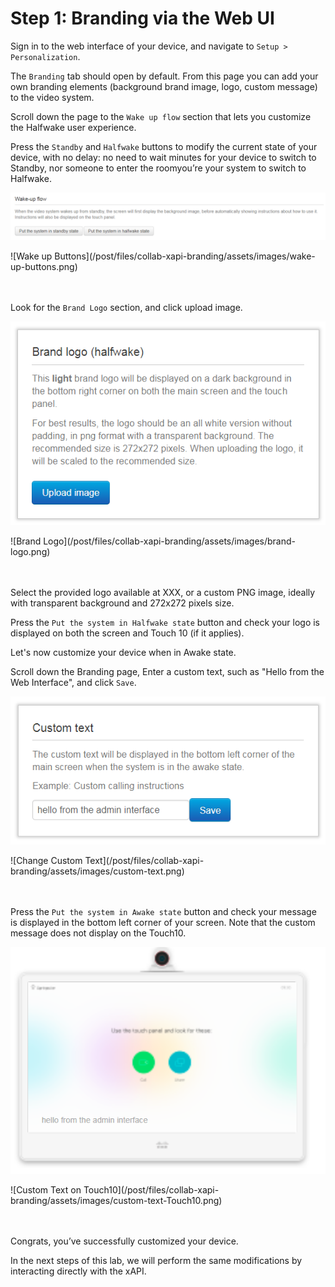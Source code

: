 # Step 1: Branding via the Web UI

Sign in to the web interface of your device, and navigate to `Setup > Personalization`.

The `Branding` tab should open by default. From this page you can add your own branding elements (background brand image, logo, custom message) to the video system. 

Scroll down the page to the `Wake up flow` section that lets you customize the Halfwake user experience.

Press the `Standby` and `Halfwake` buttons to modify the current state of your device, with no delay: no need to wait minutes for your device to switch to Standby, nor someone to enter the roomyou’re your system to switch to Halfwake.

![Wake up Buttons](./assets/images/wake-up-buttons.png)
<div align="left">![Wake up Buttons](/post/files/collab-xapi-branding/assets/images/wake-up-buttons.png)</div><br/><br/>


Look for the `Brand Logo` section, and click upload image.

![Brand Logo](./assets/images/brand-logo.png)
<div align="left">![Brand Logo](/post/files/collab-xapi-branding/assets/images/brand-logo.png)</div><br/><br/>


Select the provided logo available at XXX, or a custom PNG image, ideally with transparent background and 272x272 pixels size.

Press the `Put the system in Halfwake state` button and check your logo is displayed on both the screen and Touch 10 (if it applies).


Let's now customize your device when in Awake state.

Scroll down the Branding page, Enter a custom text, such as "Hello from the Web Interface", and click `Save`.

![Change Custom Text](./assets/images/custom-text.png)
<div align="left">![Change Custom Text](/post/files/collab-xapi-branding/assets/images/custom-text.png)</div><br/><br/>


Press the `Put the system in Awake state` button and check your message is displayed in the bottom left corner of your screen. Note that the custom message does not display on the Touch10.

![Custom Text on Touch10](./assets/images/custom-text-Touch10.png)
<div align="left">![Custom Text on Touch10](/post/files/collab-xapi-branding/assets/images/custom-text-Touch10.png)</div><br/><br/>


Congrats, you’ve successfully customized your device. 

In the next steps of this lab, we will perform the same modifications by interacting directly with the xAPI.
